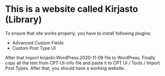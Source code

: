 <h1>
This is a website called Kirjasto (Library)
</h1>

<p>
To ensure that site works properly, you have to install following plugins:
</p>
<ul>
<li>Advanced Custom Fields</li>
<li>Custom Post Type UI</li>
</ul>

<p>
After that Import kirjasto.WordPress.2020-11-09 file to WordPress.
Finally copy all the text from CPT-UI-info file and paste it to CPT UI / Tools / Import Post Types.
After that, you should have a working website.
</p>